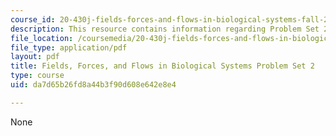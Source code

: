 ```yaml
---
course_id: 20-430j-fields-forces-and-flows-in-biological-systems-fall-2015
description: This resource contains information regarding Problem Set 2.
file_location: /coursemedia/20-430j-fields-forces-and-flows-in-biological-systems-fall-2015/da7d65b26fd8a44b3f90d608e642e8e4_MIT20_430JF15_PS2_Final.pdf
file_type: application/pdf
layout: pdf
title: Fields, Forces, and Flows in Biological Systems Problem Set 2
type: course
uid: da7d65b26fd8a44b3f90d608e642e8e4

---
```

None